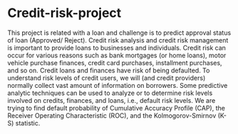 # Credit-risk-project
This project is related with a loan and challenge is to predict approval status of loan (Approved/ Reject).  Credit risk analysis and credit risk management is important to provide loans to businesses and individuals. Credit risk can occur for various reasons such as bank mortgages (or home loans), motor vehicle purchase finances, credit card purchases, installment purchases, and so on. Credit loans and finances have risk of being defaulted. To understand risk levels of credit users,  we will (and credit providers) normally collect vast amount of information on borrowers. Some predictive analytic techniques can be used to analyze or to determine risk levels involved on credits, finances, and loans, i.e., default risk levels. We are trying to find default probability of Cumulative Accuracy Profile (CAP), the Receiver Operating Characteristic (ROC), and the Kolmogorov-Smirnov (K-S) statistic.
